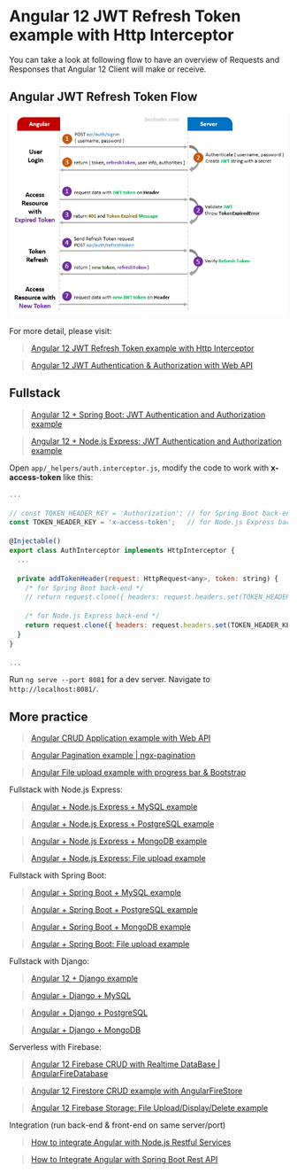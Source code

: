 # Angular 12 JWT Refresh Token example with Http Interceptor

You can take a look at following flow to have an overview of Requests and Responses that Angular 12 Client will make or receive.

## Angular JWT Refresh Token Flow
![angular-12-refresh-token-jwt-interceptor-example](angular-12-refresh-token-jwt-interceptor-example.png)

For more detail, please visit:
> [Angular 12 JWT Refresh Token example with Http Interceptor](https://www.bezkoder.com/angular-12-refresh-token/)

> [Angular 12 JWT Authentication & Authorization with Web API](https://bezkoder.com/angular-12-jwt-auth/)

## Fullstack
> [Angular 12 + Spring Boot: JWT Authentication and Authorization example](https://bezkoder.com/angular-12-spring-boot-jwt-auth/)

> [Angular 12 + Node.js Express: JWT Authentication and Authorization example](https://bezkoder.com/node-js-angular-12-jwt-auth/)

Open `app/_helpers/auth.interceptor.js`, modify the code to work with **x-access-token** like this:
```js
...

// const TOKEN_HEADER_KEY = 'Authorization'; // for Spring Boot back-end
const TOKEN_HEADER_KEY = 'x-access-token';   // for Node.js Express back-end

@Injectable()
export class AuthInterceptor implements HttpInterceptor {
  ...

  private addTokenHeader(request: HttpRequest<any>, token: string) {
    /* for Spring Boot back-end */
    // return request.clone({ headers: request.headers.set(TOKEN_HEADER_KEY, 'Bearer ' + token) });

    /* for Node.js Express back-end */
    return request.clone({ headers: request.headers.set(TOKEN_HEADER_KEY, token) });
  }
}

...
```

Run `ng serve --port 8081` for a dev server. Navigate to `http://localhost:8081/`.

## More practice
> [Angular CRUD Application example with Web API](https://bezkoder.com/angular-12-crud-app/)

> [Angular Pagination example | ngx-pagination](https://bezkoder.com/angular-12-pagination-ngx/)

> [Angular File upload example with progress bar & Bootstrap](https://bezkoder.com/angular-12-file-upload/)

Fullstack with Node.js Express:
> [Angular + Node.js Express + MySQL example](https://bezkoder.com/angular-12-node-js-express-mysql/)

> [Angular + Node.js Express + PostgreSQL example](https://bezkoder.com/angular-12-node-js-express-postgresql/)

> [Angular + Node.js Express + MongoDB example](https://bezkoder.com/angular-12-mongodb-node-js-express/)

> [Angular + Node.js Express: File upload example](https://bezkoder.com/angular-12-node-js-file-upload/)

Fullstack with Spring Boot:
> [Angular + Spring Boot + MySQL example](https://bezkoder.com/angular-12-spring-boot-mysql/)

> [Angular + Spring Boot + PostgreSQL example](https://bezkoder.com/angular-12-spring-boot-postgresql/)

> [Angular + Spring Boot + MongoDB example](https://bezkoder.com/angular-12-spring-boot-mongodb/)

> [Angular + Spring Boot: File upload example](https://bezkoder.com/angular-12-spring-boot-file-upload/)

Fullstack with Django:
> [Angular 12 + Django example](https://bezkoder.com/django-angular-12-crud-rest-framework/)

> [Angular + Django + MySQL](https://bezkoder.com/django-angular-mysql/)

> [Angular + Django + PostgreSQL](https://bezkoder.com/django-angular-postgresql/)

> [Angular + Django + MongoDB](https://bezkoder.com/django-angular-mongodb/)

Serverless with Firebase:
> [Angular 12 Firebase CRUD with Realtime DataBase | AngularFireDatabase](https://bezkoder.com/angular-12-firebase-crud/)

> [Angular 12 Firestore CRUD example with AngularFireStore](https://bezkoder.com/angular-12-firestore-crud-angularfirestore/)

> [Angular 12 Firebase Storage: File Upload/Display/Delete example](https://bezkoder.com/angular-12-file-upload-firebase-storage/)

Integration (run back-end & front-end on same server/port)
> [How to integrate Angular with Node.js Restful Services](https://bezkoder.com/integrate-angular-12-node-js/)

> [How to Integrate Angular with Spring Boot Rest API](https://bezkoder.com/integrate-angular-12-spring-boot/)
